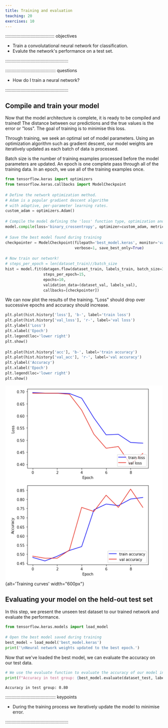 ```yaml
---
title: Training and evaluation
teaching: 20
exercises: 10
---
```


::::::::::::::::::::::::::::::::::::::: objectives

- Train a convolutational neural network for classification.
- Evalute the network's performance on a test set.

::::::::::::::::::::::::::::::::::::::::::::::::::

:::::::::::::::::::::::::::::::::::::::: questions

- How do I train a neural network?

::::::::::::::::::::::::::::::::::::::::::::::::::

## Compile and train your model

Now that the model architecture is complete, it is ready to be compiled and trained! The distance between our predictions and the true values is the error or "loss". The goal of training is to minimise this loss.

Through training, we seek an optimal set of model parameters. Using an optimization algorithm such as gradient descent, our model weights are iteratively updated as each batch of data is processed.

Batch size is the number of training examples processed before the model parameters are updated. An epoch is one complete pass through all of the training data. In an epoch, we use all of the training examples once.

```python
from tensorflow.keras import optimizers
from tensorflow.keras.callbacks import ModelCheckpoint

# Define the network optimization method. 
# Adam is a popular gradient descent algorithm
# with adaptive, per-parameter learning rates.
custom_adam = optimizers.Adam()

# Compile the model defining the 'loss' function type, optimization and the metric.
model.compile(loss='binary_crossentropy', optimizer=custom_adam, metrics=['acc'])

# Save the best model found during training
checkpointer = ModelCheckpoint(filepath='best_model.keras', monitor='val_loss',
                               verbose=1, save_best_only=True)

# Now train our network!
# steps_per_epoch = len(dataset_train)//batch_size
hist = model.fit(datagen.flow(dataset_train, labels_train, batch_size=32), 
                 steps_per_epoch=15, 
                 epochs=10, 
                 validation_data=(dataset_val, labels_val), 
                 callbacks=[checkpointer])
```

We can now plot the results of the training. "Loss" should drop over successive epochs and accuracy should increase.

```python
plt.plot(hist.history['loss'], 'b-', label='train loss')
plt.plot(hist.history['val_loss'], 'r-', label='val loss')
plt.ylabel('Loss')
plt.xlabel('Epoch')
plt.legend(loc='lower right')
plt.show()

plt.plot(hist.history['acc'], 'b-', label='train accuracy')
plt.plot(hist.history['val_acc'], 'r-', label='val accuracy')
plt.ylabel('Accuracy')
plt.xlabel('Epoch')
plt.legend(loc='lower right')
plt.show()
```

![](fig/training_curves.png){alt='Training curves' width="600px"}

## Evaluating your model on the held-out test set

In this step, we present the unseen test dataset to our trained network and evaluate the performance.

```python
from tensorflow.keras.models import load_model 

# Open the best model saved during training
best_model = load_model('best_model.keras')
print('\nNeural network weights updated to the best epoch.')
```

Now that we've loaded the best model, we can evaluate the accuracy on our test data.

```python
# We use the evaluate function to evaluate the accuracy of our model in the test group
print(f"Accuracy in test group: {best_model.evaluate(dataset_test, labels_test, verbose=0)[1]}")
```

```output
Accuracy in test group: 0.80
```



:::::::::::::::::::::::::::::::::::::::: keypoints

- During the training process we iteratively update the model to minimise error.

::::::::::::::::::::::::::::::::::::::::::::::::::


